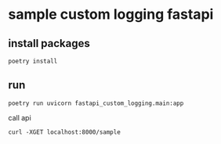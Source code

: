# sample custom logging fastapi

## install packages

```shell script
poetry install
```

## run

```shell script
poetry run uvicorn fastapi_custom_logging.main:app
```

call api

```shell script
curl -XGET localhost:8000/sample
```
